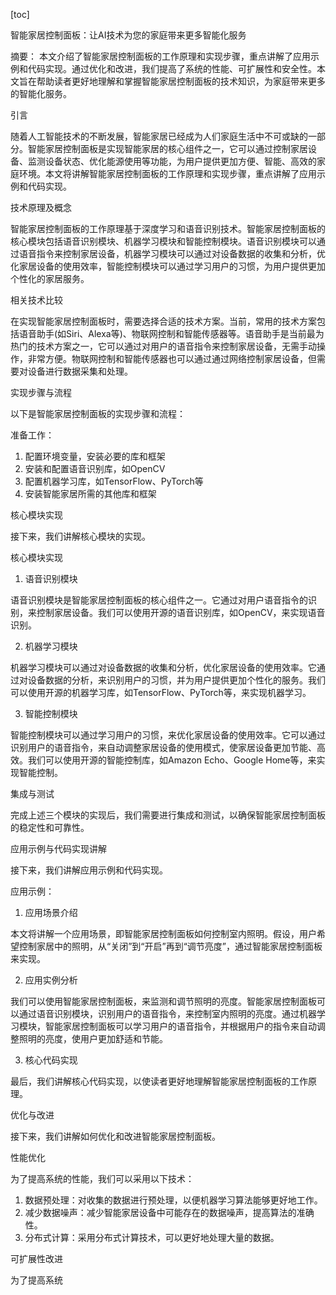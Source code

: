 
[toc]                    
                
                
智能家居控制面板：让AI技术为您的家庭带来更多智能化服务

摘要：
本文介绍了智能家居控制面板的工作原理和实现步骤，重点讲解了应用示例和代码实现。通过优化和改进，我们提高了系统的性能、可扩展性和安全性。本文旨在帮助读者更好地理解和掌握智能家居控制面板的技术知识，为家庭带来更多的智能化服务。

引言

随着人工智能技术的不断发展，智能家居已经成为人们家庭生活中不可或缺的一部分。智能家居控制面板是实现智能家居的核心组件之一，它可以通过控制家居设备、监测设备状态、优化能源使用等功能，为用户提供更加方便、智能、高效的家庭环境。本文将讲解智能家居控制面板的工作原理和实现步骤，重点讲解了应用示例和代码实现。

技术原理及概念

智能家居控制面板的工作原理基于深度学习和语音识别技术。智能家居控制面板的核心模块包括语音识别模块、机器学习模块和智能控制模块。语音识别模块可以通过语音指令来控制家居设备，机器学习模块可以通过对设备数据的收集和分析，优化家居设备的使用效率，智能控制模块可以通过学习用户的习惯，为用户提供更加个性化的家居服务。

相关技术比较

在实现智能家居控制面板时，需要选择合适的技术方案。当前，常用的技术方案包括语音助手(如Siri、Alexa等)、物联网控制和智能传感器等。语音助手是当前最为热门的技术方案之一，它可以通过对用户的语音指令来控制家居设备，无需手动操作，非常方便。物联网控制和智能传感器也可以通过通过网络控制家居设备，但需要对设备进行数据采集和处理。

实现步骤与流程

以下是智能家居控制面板的实现步骤和流程：

准备工作：

1. 配置环境变量，安装必要的库和框架
2. 安装和配置语音识别库，如OpenCV
3. 配置机器学习库，如TensorFlow、PyTorch等
4. 安装智能家居所需的其他库和框架

核心模块实现

接下来，我们讲解核心模块的实现。

核心模块实现

1. 语音识别模块

语音识别模块是智能家居控制面板的核心组件之一。它通过对用户语音指令的识别，来控制家居设备。我们可以使用开源的语音识别库，如OpenCV，来实现语音识别。

2. 机器学习模块

机器学习模块可以通过对设备数据的收集和分析，优化家居设备的使用效率。它通过对设备数据的分析，来识别用户的习惯，并为用户提供更加个性化的服务。我们可以使用开源的机器学习库，如TensorFlow、PyTorch等，来实现机器学习。

3. 智能控制模块

智能控制模块可以通过学习用户的习惯，来优化家居设备的使用效率。它可以通过识别用户的语音指令，来自动调整家居设备的使用模式，使家居设备更加节能、高效。我们可以使用开源的智能控制库，如Amazon Echo、Google Home等，来实现智能控制。

集成与测试

完成上述三个模块的实现后，我们需要进行集成和测试，以确保智能家居控制面板的稳定性和可靠性。

应用示例与代码实现讲解

接下来，我们讲解应用示例和代码实现。

应用示例：

1. 应用场景介绍

本文将讲解一个应用场景，即智能家居控制面板如何控制室内照明。假设，用户希望控制家居中的照明，从“关闭”到“开启”再到“调节亮度”，通过智能家居控制面板来实现。

2. 应用实例分析

我们可以使用智能家居控制面板，来监测和调节照明的亮度。智能家居控制面板可以通过语音识别模块，识别用户的语音指令，来控制室内照明的亮度。通过机器学习模块，智能家居控制面板可以学习用户的语音指令，并根据用户的指令来自动调整照明的亮度，使用户更加舒适和节能。

3. 核心代码实现

最后，我们讲解核心代码实现，以使读者更好地理解智能家居控制面板的工作原理。

优化与改进

接下来，我们讲解如何优化和改进智能家居控制面板。

性能优化

为了提高系统的性能，我们可以采用以下技术：

1. 数据预处理：对收集的数据进行预处理，以便机器学习算法能够更好地工作。
2. 减少数据噪声：减少智能家居设备中可能存在的数据噪声，提高算法的准确性。
3. 分布式计算：采用分布式计算技术，可以更好地处理大量的数据。

可扩展性改进

为了提高系统

